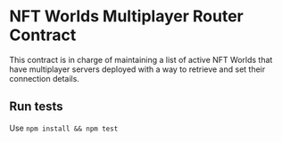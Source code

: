 # NFT Worlds Multiplayer Router Contract

This contract is in charge of maintaining a list of active NFT Worlds that have multiplayer servers deployed with a way to retrieve and set their connection details.

## Run tests

Use `npm install && npm test` 

